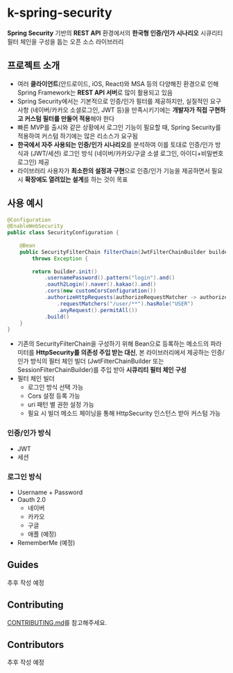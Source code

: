# k-spring-security

**Spring Security** 기반의 **REST API** 환경에서의 
**한국형 인증/인가 시나리오** 시큐리티 필터 체인을 구성을 돕는 오픈 소스 라이브러리

## 프로젝트 소개

- 여러 **클라이언트**(안드로이드, iOS, React)와 MSA 등의 다양해진 환경으로 인해 Spring Framework는 **REST API 서버**로 많이 활용되고 있음
- Spring Security에서는 기본적으로 인증/인가 필터를 제공하지만, 실질적인 요구사항 (네이버/카카오 소셜로그인, JWT 등)을 만족시키기에는 **개발자가 직접 구현하고 커스텀 필터를 만들어 적용**해야 한다
- 빠른 MVP를 출시와 같은 상황에서 로그인 기능이 필요할 때, Spring Security를 적용하여 커스텀 하기에는 많은 리소스가 요구됨
- **한국에서 자주 사용되는 인증/인가 시나리오**를 분석하여 이를 토대로 인증/인가 방식과 (JWT/세션) 로그인 방식 (네이버/카카오/구글 소셜 로그인, 아이디+비밀번호 로그인) 제공
- 라이브러리 사용자가 **최소한의 설정과 구현**으로 인증/인가 기능을 제공하면서 필요시 **확장에도 열려있는 설계**를 하는 것이 목표

## 사용 예시

```java
@Configuration
@EnableWebSecurity
public class SecurityConfiguration {
	
	@Bean
	public SecurityFilterChain filterChain(JwtFilterChainBuilder builder)
		throws Exception {
	
		return builder.init()
			.usernamePassword().pattern("login").and()
			.oauth2Login().naver().kakao().and()
			.cors(new customCorsConfiguration())
			.authorizeHttpRequests(authorizeRequestMatcher -> authorizeRequestMatcher
				.requestMatchers("/user/**").hasRole("USER")
				.anyRequest().permitAll())
			.build()
	}
}
```

- 기존의 SecurityFilterChain을 구성하기 위해 Bean으로 등록하는 메소드의 파라미터를 **HttpSecurity를 의존성 주입 받는 대신**, 본 라이브러리에서 제공하는 인증/인가 방식의 필터 체인 빌더 (JwtFilterChainBuilder 또는 SessionFilterChainBuilder)를 주입 받아 **시큐리티 필터 체인 구성**
- 필터 체인 빌더
    - 로그인 방식 선택 가능
    - Cors 설정 등록 가능
    - uri 패턴 별 권한 설정 가능
    - 필요 시 빌더 메소드 체이닝을 통해 HttpSecurity 인스턴스 받아 커스텀 가능


### 인증/인가 방식

- JWT
- 세션

### 로그인 방식

- Username + Password
- Oauth 2.0
    - 네이버
    - 카카오
    - 구글
    - 애플 (예정)
- RememberMe (예정)

## Guides

추후 작성 예정

## Contributing

[CONTRIBUTING.md](./CONTRIBUTING.md)를 참고해주세요.

## Contributors

추후 작성 예정

